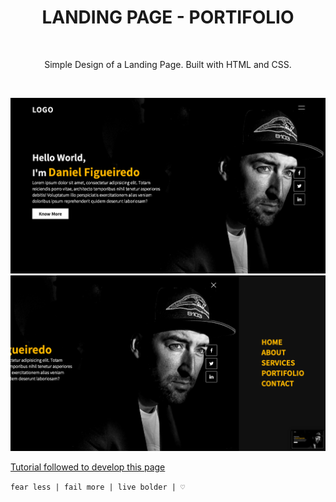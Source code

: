 <h1 align="center"> LANDING PAGE - PORTIFOLIO </h1> <br>

<p align="center">
  Simple Design of a Landing Page. Built with HTML and CSS.
</p>
<br />

![alt text](./assets/landing1.png "Logo Title Text 1")
![alt text](./assets/landing2.png "Logo Title Text 1")

[Tutorial followed to develop this page](https://www.youtube.com/watch?v=5zkOWf5_lAo&list=RDCMUCbwXnUipZsLfUckBPsC7Jog&start_radio=1)

`fear less | fail more | live bolder | ♡`
